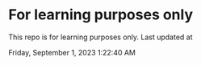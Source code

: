 # For learning purposes only
This repo is for learning purposes only.
Last updated at

Friday, September 1, 2023 1:22:40 AM

